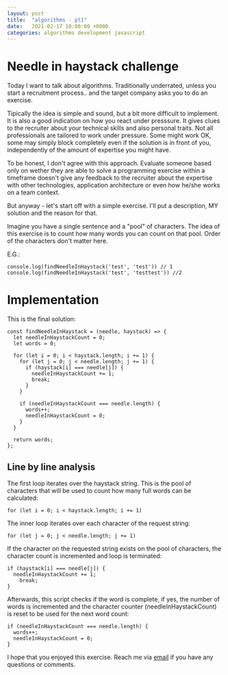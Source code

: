 ```yaml
---
layout: post
title:  "algorithms - pt1"
date:   2021-02-17 10:00:00 +0000
categories: algorithms development javascript
---
```


# Needle in haystack challenge

Today I want to talk about algorithms. Traditionally underrated, unless you start a recruitment process.. and the target company asks you to do an exercise. 

Tipically the idea is simple and sound, but a bit more difficult to implement. It is also a good indication on how you react under presssure. It gives clues to the recruiter about your technical skills and also personal traits. Not all professionals are tailored to work under pressure. Some might work OK, some may simply block completely even if the solution is in front of you, independently of the amount of expertise you might have.

To be honest, I don't agree with this approach. Evaluate someone based only on wether they are able to solve a programming exercise within a timeframe doesn't give any feedback to the recruiter about the expertise with other technologies, application architecture or even how he/she works on a team context.

But anyway - let's start off with a simple exercise. I'll put a description, MY solution and the reason for that.

Imagine you have a single sentence and a "pool" of characters. The idea of this exercise is to count how many words you can count on that pool. Order of the characters don't matter here.

E.G.:

```
console.log(findNeedleInHaystack('test', 'test')) // 1
console.log(findNeedleInHaystack('test', 'testtest')) //2
```

# Implementation

This is the final solution:

```
const findNeedleInHaystack = (needle, haystack) => {
  let needleInHaystackCount = 0;
  let words = 0;

  for (let i = 0; i < haystack.length; i += 1) {
    for (let j = 0; j < needle.length; j += 1) {
      if (haystack[i] === needle[j]) {
        needleInHaystackCount += 1;
        break;
      }
    }

    if (needleInHaystackCount === needle.length) {
      words++;
      needleInHaystackCount = 0;
    }
  }

  return words;
};
```

## Line by line analysis

The first loop iterates over the haystack string. This is the pool of characters that will be used to count how many full words can be calculated:

```
for (let i = 0; i < haystack.length; i += 1)
``` 

The inner loop iterates over each character of the request string:

```
for (let j = 0; j < needle.length; j += 1)
```

If the character on the requested string exists on the pool of characters, the character count is incremented and loop is terminated: 

```
if (haystack[i] === needle[j]) {
  needleInHaystackCount += 1;
    break;
}
```

Afterwards, this script checks if the word is complete, if yes, the number of words is incremented and the character counter (needleInHaystackCount) is reset to be used for the next word count:

```
if (needleInHaystackCount === needle.length) {
  words++;
  needleInHaystackCount = 0;
}
```

I hope that you enjoyed this exercise. Reach me via [email](mailto:frias.ivan@gmail.com) if you have any questions or comments.

